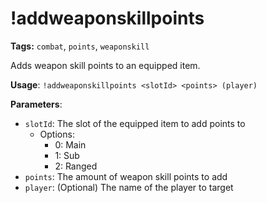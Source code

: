 # !addweaponskillpoints

**Tags:** `combat`, `points`, `weaponskill`

Adds weapon skill points to an equipped item.

**Usage**: `!addweaponskillpoints <slotId> <points> (player)`

**Parameters**:
- `slotId`: The slot of the equipped item to add points to
  - Options:
    - 0: Main
    - 1: Sub
    - 2: Ranged
- `points`: The amount of weapon skill points to add
- `player`: (Optional) The name of the player to target
